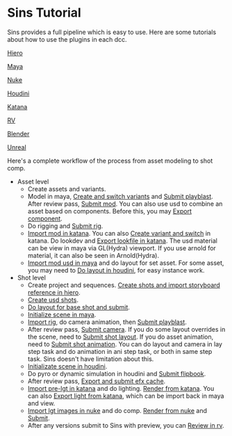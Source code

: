 # Sins Tutorial

Sins provides a full pipeline which is easy to use.
Here are some tutorials about how to use the plugins in each dcc.

[Hiero](hiero/readme.md)

[Maya](maya/readme.md)

[Nuke](nuke/readme.md)

[Houdini](houdini/readme.md)

[Katana](katana/readme.md)

[RV](rv/readme.md)

[Blender](blender/readme.md)

[Unreal](unreal/readme.md)


Here's a complete workflow of the process from asset modeling to shot comp.

* Asset level
    * Create assets and variants.
    * Model in maya, [Create and switch variants](maya/readme.md#create-and-switch-variants) and [Submit playblast](maya/readme.md#playblast).
      After review pass, [Submit mod](maya/readme.md#mod). You can also use usd to combine an asset based on components.
      Before this, you may [Export component](maya/readme.md#component).
    * Do rigging and [Submit rig](maya/readme.md#rig).
    * [Import mod in katana](katana/readme.md#initialize). You can also [Create variant and switch](katana/readme.md#create-and-switch-variants) in katana.
      Do lookdev and [Export lookfile in katana](katana/readme.md#publish-lookdev).
      The usd material can be view in maya via GL(Hydra) viewport. If you use arnold for material, it can also be seen in Arnold(Hydra).
    * [Import mod usd in maya](maya/readme.md#usd-tools) and do layout for set asset.
      For some asset, you may need to [Do layout in houdini](houdini/readme.md), for easy instance work.
* Shot level
    * Create project and sequences. [Create shots and import storyboard reference in hiero](hiero/readme.md#import-shots).
    * [Create usd shots](maya/readme.md#create-usd-shots).
    * [Do layout for base shot and submit](maya/readme.md#usd-tools).
    * [Initialize scene in maya](maya/readme.md#initialize).
    * [Import rig](maya/readme.md#import-rig-as-reference), do camera animation, then [Submit playblast](maya/readme.md#playblast).
    * After review pass, [Submit camera](maya/readme.md#cam). 
      If you do some layout overrides in the scene, need to [Submit shot layout](maya/readme.md#usd-push).
      If you do asset animation, need to [Submit shot animation](maya/readme.md#ani).
      You can do layout and camera in lay step task and do animation in ani step task, or both in same step task. Sins doesn't have limitation about this.
    * [Initializate scene in houdini](houdini/readme.md#initialize).
    * Do pyro or dynamic simulation in houdini and [Submit flipbook](houdini/readme.md).
    * After review pass, [Export and submit efx cache](houdini/readme.md).
    * [Import pre-lgt in katana](katana/readme.md#initialize) and do lighting. [Render from katana](katana/readme.md#render).
      You can also [Export light from katana](katana/readme.md#publish-light), which can be import back in maya and view.
    * [Import lgt images in nuke](nuke/readme.md) and do comp. [Render from nuke](nuke/readme.md) and [Submit](nuke/readme.md).
    * After any versions submit to Sins with preview, you can [Review in rv](rv/readme.md).

